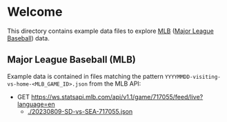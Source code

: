 # Welcome

This directory contains example data files to explore [MLB](https://www.mlb.com) ([Major League Baseball](https://www.mlb.com)) data.

## Major League Baseball (MLB)

Example data is contained in files matching the pattern `YYYYMMDD-visiting-vs-home-<MLB_GAME_ID>.json` from the MLB API:

- GET https://ws.statsapi.mlb.com/api/v1.1/game/717055/feed/live?language=en
  - [./20230809-SD-vs-SEA-717055.json](./20230809-SD-vs-SEA-717055.json)

